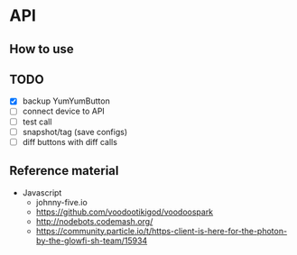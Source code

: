 # API

## How to use



## TODO

- [X] backup YumYumButton
- [ ] connect device to API
- [ ] test call
- [ ] snapshot/tag (save configs)
- [ ] diff buttons with diff calls

## Reference material

- Javascript
  - johnny-five.io
  - https://github.com/voodootikigod/voodoospark
  - http://nodebots.codemash.org/
  - https://community.particle.io/t/https-client-is-here-for-the-photon-by-the-glowfi-sh-team/15934
